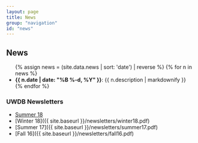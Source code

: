 ```yaml
---
layout: page
title: News
group: "navigation"
id: "news"
---
```

## News
<!-- see also index.markdown -->
<style>
 #RecentNews li>p {display: inline;}
</style>
<ul id="RecentNews">
{% assign news = (site.data.news | sort: 'date') | reverse %}
{% for n in news %}
  <li>
   <span><b>{{ n.date | date: "%B %-d, %Y" }}</b></span>: {{ n.description | markdownify }}
  </li>
{% endfor %}
</ul>

### UWDB Newsletters

- [Summer 18](https://us14.campaign-archive.com/?u=92f84e871b02fe55e9a745c7d&id=5b7f98930a)
- [Winter 18]({{ site.baseurl }}/newsletters/winter18.pdf)
- [Summer 17]({{ site.baseurl }}/newsletters/summer17.pdf)
- [Fall 16]({{ site.baseurl }}/newsletters/fall16.pdf)
